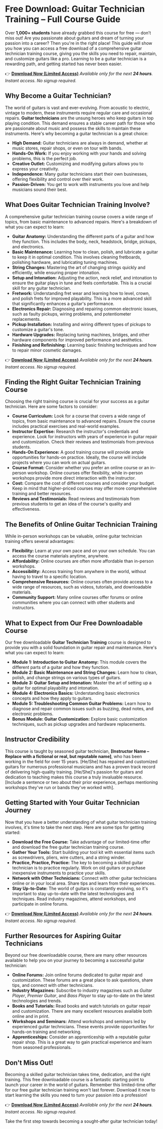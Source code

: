 # Free Download: Guitar Technician Training – Full Course Guide

Over **1,000+ students** have already grabbed this course for free — don’t miss out!
Are you passionate about guitars and dream of turning your passion into a career? Then you're in the right place! This guide will show you how you can access a free download of a comprehensive guitar technician training course, giving you the skills you need to repair, maintain, and customize guitars like a pro. Learning to be a guitar technician is a rewarding path, and getting started has never been easier.

👉 [**Download Now (Limited Access)**](https://udemywork.com/guitar-technician-training)
_Available only for the next **24 hours**. Instant access. No signup required._

## Why Become a Guitar Technician?

The world of guitars is vast and ever-evolving. From acoustic to electric, vintage to modern, these instruments require regular care and occasional repairs. **Guitar technicians** are the unsung heroes who keep guitars in top playing condition. This demand ensures a stable career path for those who are passionate about music and possess the skills to maintain these instruments. Here's why becoming a guitar technician is a great choice:

*   **High Demand:** Guitar technicians are always in demand, whether at music stores, repair shops, or even on tour with bands.
*   **Hands-On Work:** If you enjoy working with your hands and solving problems, this is the perfect job.
*   **Creative Outlet:** Customizing and modifying guitars allows you to express your creativity.
*   **Independence:** Many guitar technicians start their own businesses, offering flexibility and control over their work.
*   **Passion-Driven:** You get to work with instruments you love and help musicians sound their best.

## What Does Guitar Technician Training Involve?

A comprehensive guitar technician training course covers a wide range of topics, from basic maintenance to advanced repairs. Here's a breakdown of what you can expect to learn:

*   **Guitar Anatomy:** Understanding the different parts of a guitar and how they function. This includes the body, neck, headstock, bridge, pickups, and electronics.
*   **Basic Maintenance:** Learning how to clean, polish, and lubricate a guitar to keep it in optimal condition. This involves cleaning fretboards, polishing hardware, and lubricating tuning machines.
*   **String Changes:** Mastering the art of changing strings quickly and efficiently, while ensuring proper intonation.
*   **Setup and Intonation:** Adjusting the action, neck relief, and intonation to ensure the guitar plays in tune and feels comfortable. This is a crucial skill for any guitar technician.
*   **Fretwork:** Understanding fret wear and learning how to level, crown, and polish frets for improved playability. This is a more advanced skill that significantly enhances a guitar's performance.
*   **Electronics Repair:** Diagnosing and repairing common electronic issues, such as faulty pickups, wiring problems, and potentiometer replacements.
*   **Pickup Installation:** Installing and wiring different types of pickups to customize a guitar's tone.
*   **Hardware Upgrades:** Replacing tuning machines, bridges, and other hardware components for improved performance and aesthetics.
*   **Finishing and Refinishing:** Learning basic finishing techniques and how to repair minor cosmetic damages.

👉 [**Download Now (Limited Access)**](https://udemywork.com/guitar-technician-training)
_Available only for the next **24 hours**. Instant access. No signup required._

## Finding the Right Guitar Technician Training Course

Choosing the right training course is crucial for your success as a guitar technician. Here are some factors to consider:

*   **Course Curriculum:** Look for a course that covers a wide range of topics, from basic maintenance to advanced repairs. Ensure the course includes practical exercises and real-world examples.
*   **Instructor Expertise:** Research the instructor's credentials and experience. Look for instructors with years of experience in guitar repair and customization. Check their reviews and testimonials from previous students.
*   **Hands-On Experience:** A good training course will provide ample opportunities for hands-on practice. Ideally, the course will include projects where you can work on actual guitars.
*   **Course Format:** Consider whether you prefer an online course or an in-person workshop. Online courses offer flexibility, while in-person workshops provide more direct interaction with the instructor.
*   **Cost:** Compare the cost of different courses and consider your budget. Keep in mind that higher-priced courses may offer more comprehensive training and better resources.
*   **Reviews and Testimonials:** Read reviews and testimonials from previous students to get an idea of the course's quality and effectiveness.

## The Benefits of Online Guitar Technician Training

While in-person workshops can be valuable, online guitar technician training offers several advantages:

*   **Flexibility:** Learn at your own pace and on your own schedule. You can access the course materials anytime, anywhere.
*   **Affordability:** Online courses are often more affordable than in-person workshops.
*   **Accessibility:** Access training from anywhere in the world, without having to travel to a specific location.
*   **Comprehensive Resources:** Online courses often provide access to a wide range of resources, such as videos, tutorials, and downloadable materials.
*   **Community Support:** Many online courses offer forums or online communities where you can connect with other students and instructors.

## What to Expect from Our Free Downloadable Course

Our free downloadable **Guitar Technician Training** course is designed to provide you with a solid foundation in guitar repair and maintenance. Here's what you can expect to learn:

*   **Module 1: Introduction to Guitar Anatomy:** This module covers the different parts of a guitar and how they function.
*   **Module 2: Basic Maintenance and String Changes:** Learn how to clean, polish, and change strings on various types of guitars.
*   **Module 3: Guitar Setup and Intonation:** Master the art of setting up a guitar for optimal playability and intonation.
*   **Module 4: Electronics Basics:** Understanding basic electronics concepts and how they apply to guitars.
*   **Module 5: Troubleshooting Common Guitar Problems:** Learn how to diagnose and repair common issues such as buzzing, dead notes, and electronic problems.
*   **Bonus Module: Guitar Customization:** Explore basic customization techniques, such as pickup upgrades and hardware replacements.

## Instructor Credibility

This course is taught by seasoned guitar technician, **[Instructor Name – Replace with a fictional or real, but reputable name]**, who has been working in the field for over 15 years. [He/She] has repaired and customized guitars for numerous professional musicians and has a proven track record of delivering high-quality training. [He/She]'s passion for guitars and dedication to teaching makes this course a truly invaluable resource. [Include a sentence or two about their prior experience, perhaps mentioning workshops they've run or bands they've worked with].

## Getting Started with Your Guitar Technician Journey

Now that you have a better understanding of what guitar technician training involves, it's time to take the next step. Here are some tips for getting started:

*   **Download the Free Course:** Take advantage of our limited-time offer and download the free guitar technician training course.
*   **Gather Your Tools:** Start building your tool kit with essential items such as screwdrivers, pliers, wire cutters, and a string winder.
*   **Practice, Practice, Practice:** The key to becoming a skilled guitar technician is to practice regularly. Work on old guitars or purchase inexpensive instruments to practice your skills.
*   **Network with Other Technicians:** Connect with other guitar technicians online or in your local area. Share tips and learn from their experiences.
*   **Stay Up-to-Date:** The world of guitars is constantly evolving, so it's important to stay up-to-date with the latest technologies and techniques. Read industry magazines, attend workshops, and participate in online forums.

👉 [**Download Now (Limited Access)**](https://udemywork.com/guitar-technician-training)
_Available only for the next **24 hours**. Instant access. No signup required._

## Further Resources for Aspiring Guitar Technicians

Beyond our free downloadable course, there are many other resources available to help you on your journey to becoming a successful guitar technician:

*   **Online Forums:** Join online forums dedicated to guitar repair and customization. These forums are a great place to ask questions, share tips, and connect with other technicians.
*   **Industry Magazines:** Subscribe to industry magazines such as *Guitar Player*, *Premier Guitar*, and *Bass Player* to stay up-to-date on the latest technologies and trends.
*   **Books and Tutorials:** Read books and watch tutorials on guitar repair and customization. There are many excellent resources available both online and in print.
*   **Workshops and Seminars:** Attend workshops and seminars led by experienced guitar technicians. These events provide opportunities for hands-on training and networking.
*   **Apprenticeships:** Consider an apprenticeship with a reputable guitar repair shop. This is a great way to gain practical experience and learn from seasoned professionals.

## Don't Miss Out!

Becoming a skilled guitar technician takes time, dedication, and the right training. This free downloadable course is a fantastic starting point to launch your career in the world of guitars. Remember this limited-time offer for our free guitar technician training won't last forever. Download it now to start learning the skills you need to turn your passion into a profession!

👉 [**Download Now (Limited Access)**](https://udemywork.com/guitar-technician-training)
_Available only for the next **24 hours**. Instant access. No signup required._

Take the first step towards becoming a sought-after guitar technician today!
